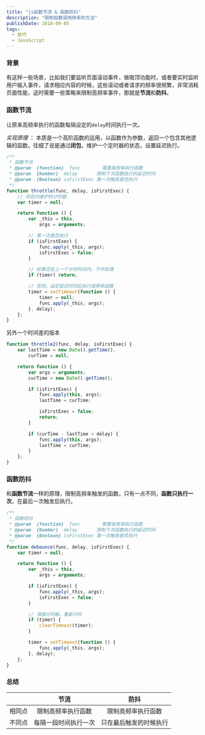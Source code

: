 ```yaml
---
title: "js函数节流 & 函数防抖"
description: "限制函数调用频率的方法"
publishDate: 2018-09-05
tags:
  - 技巧
  - JavaScript
---
```


### 背景

有这样一些场景，比如我们要监听页面滚动事件，做吸顶功能时，或者要实时监听用户输入事件，请求相应内容的时候，这些滚动或者请求的频率很频繁，非常消耗页面性能，这时需要一些策略来限制高频率事件，那就是**节流**和**防抖**。

### 函数节流

让原来高频率执行的函数每隔设定的`delay`时间执行一次。

_实现原理_ ： 本质是一个高阶函数的运用，以函数作为参数，返回一个包含其他逻辑的函数。往细了说是通过**闭包**，维护一个定时器的状态，设置延迟执行。

```javascript
/**
 * 函数节流
 * @param  {function}  func        需要高频率执行函数
 * @param  {Number}  delay       限制下次函数执行的延迟时间
 * @param  {Boolean} isFirstExec 第一次触发是否执行
 */
function throttle(func, delay, isFirstExec) {
	// 闭包内维护的计时器
	var timer = null;

	return function () {
		var _this = this,
			args = arguments;

		// 第一次是否执行
		if (isFirstExec) {
			func.apply(_this, args);
			isFirstExec = false;
		}

		// 如果还在上一个计时时间内，不作处理
		if (timer) return;

		// 否则，设定延迟时间后执行高频率函数
		timer = setTimeout(function () {
			timer = null;
			func.apply(_this, args);
		}, delay);
	};
}
```

另外一个时间差的版本

```js
function throttle2(func, delay, isFirstExec) {
	var lastTime = new Date().getTime(),
		curTime = null;

	return function () {
		var args = arguments;
		curTime = new Date().getTime();

		if (isFirstExec) {
			func.apply(this, args);
			lastTime = curTime;

			isFirstExec = false;
			return;
		}

		if (curTime - lastTime > delay) {
			func.apply(this, args);
			lastTime = curTime;
		}
	};
}
```

### 函数防抖

和**函数节流**一样的原理，限制高频率触发的函数，只有一点不同，**函数只执行一次**，在最后一次触发后执行。

```javascript
/**
 * 函数防抖
 * @param  {function}  func        需要高频率执行函数
 * @param  {Number}  delay       限制下次函数执行的延迟时间
 * @param  {Boolean} isFirstExec 第一次触发是否执行
 */
function debounce(func, delay, isFirstExec) {
	var timer = null;

	return function () {
		var _this = this,
			args = arguments;

		if (isFirstExec) {
			func.apply(_this, args);
			isFirstExec = false;
		}

		// 清掉计时器，重新计时
		if (timer) {
			clearTimeout(timer);
		}

		timer = setTimeout(function () {
			func.apply(_this, args);
		}, delay);
	};
}
```

### 总结

|        |         节流         |          防抖          |
| :----: | :------------------: | :--------------------: |
| 相同点 |  限制高频率执行函数  |   限制高频率执行函数   |
| 不同点 | 每隔一段时间执行一次 | 只在最后触发的时候执行 |
